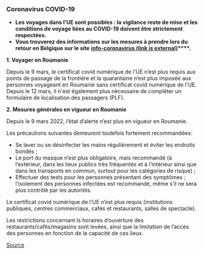 ### **Coronavirus COVID-19**

*   **Les voyages dans l’UE sont possibles : la vigilance reste de mise et les conditions de voyage liées au COVID-19 doivent être strictement respectées.**
*   **Vous trouverez des informations sur les mesures à prendre lors du retour en Belgique sur le site** **[info-coronavirus (link is external)](https://eur01.safelinks.protection.outlook.com/?url=http%3A%2F%2Fwww.info-coronavirus.be%2Ffr%2Fvoyages&data=04%7C01%7Cgaby.vrancken%40diplobel.fed.be%7C8362a5aa95d3424e863208da03573500%7C80153b30e434429bb41c0d47f9deec42%7C0%7C0%7C637825970330589053%7CUnknown%7CTWFpbGZsb3d8eyJWIjoiMC4wLjAwMDAiLCJQIjoiV2luMzIiLCJBTiI6Ik1haWwiLCJXVCI6Mn0%3D%7C3000&sdata=H7KT9j8CZZOJn0FNjWa8nTtkVOpA0burhA7Cq6R57HA%3D&reserved=0)****.** 

**1\. Voyager en Roumanie**

Depuis le 9 mars, le certificat covid numérique de l'UE n’est plus requis aux points de passage de la frontière et la quarantaine n’est plus imposée aux personnes voyageant en Roumanie sans certificat covid numérique de l'UE. Depuis le 12 mars, il n'est également plus nécessaire de compléter un formulaire de localisation des passagers (PLF).

**2\. Mesures générales en vigueur en Roumanie**

Depuis le 9 mars 2022, l’état d’alerte n’est plus en vigueur en Roumanie.

Les précautions suivantes demeurent toutefois fortement recommandées:

*   Se laver ou se désinfecter les mains régulièrement et éviter les endroits bondés ;
*   Le port du masque n’est plus obligatoire, mais recommandé (à l’extérieur, dans les lieux publics très fréquentés et à l’intérieur ainsi que dans les transports en commun, surtout pour les catégories de risque) ;
*   Effectuer des tests pour les personnes présentant des symptômes ; l’isolement des personnes infectées est recommandé, même s’il ne sera plus contrôlé par les autorités.

Le certificat covid numérique de l'UE n’est plus requis (institutions publiques, centres commerciaux, cafés et restaurants, salles de spectacle).

Les restrictions concernant ls horaires d’ouverture des restaurants/cafés/magasins sont levées, ainsi que la limitation de l’accès des personnes en fonction de la capacité de ces lieux.

[Source](https://diplomatie.belgium.be/fr/Services/voyager_a_letranger/conseils_par_destination/roumanie)